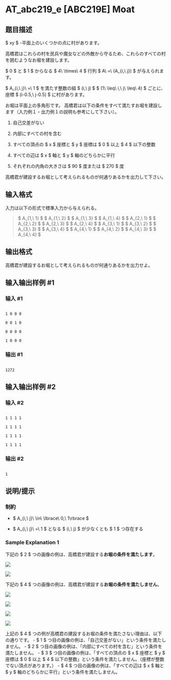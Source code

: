 # AT_abc219_e [ABC219E] Moat

## 题目描述

[problemUrl]: https://atcoder.jp/contests/abc219/tasks/abc219_e

$ xy $ -平面上のいくつかの点に村があります。  
 高橋君はこれらの村を民兵や魔女などの外敵から守るため、これらのすべての村を囲むようなお堀を建設します。

$ 0 $ と $ 1 $ からなる $ 4\ \times\ 4 $ 行列 $ A\ =\ (A_{i,\ j}) $ が与えられます。  
 $ A_{i,\ j}\ =\ 1 $ を満たす整数の組 $ (i,\ j) $ $ (1\ \leq\ i,\ j\ \leq\ 4) $ ごとに、座標 $ (i-0.5,\ j-0.5) $ に村があります。

お堀は平面上の多角形です。 高橋君は以下の条件をすべて満たすお堀を建設します（入力例１・出力例１の説明も参考にして下さい）。

1. 自己交差がない
2. 内部にすべての村を含む
3. すべての頂点の $ x $ 座標と $ y $ 座標は $ 0 $ 以上 $ 4 $ 以下の整数
4. すべての辺は $ x $ 軸と $ y $ 軸のどちらかに平行
5. それぞれの内角の大きさは $ 90 $ 度または $ 270 $ 度

高橋君が建設するお堀として考えられるものが何通りあるかを出力して下さい。

## 输入格式

入力は以下の形式で標準入力から与えられる。

> $ A_{1,\ 1} $ $ A_{1,\ 2} $ $ A_{1,\ 3} $ $ A_{1,\ 4} $ $ A_{2,\ 1} $ $ A_{2,\ 2} $ $ A_{2,\ 3} $ $ A_{2,\ 4} $ $ A_{3,\ 1} $ $ A_{3,\ 2} $ $ A_{3,\ 3} $ $ A_{3,\ 4} $ $ A_{4,\ 1} $ $ A_{4,\ 2} $ $ A_{4,\ 3} $ $ A_{4,\ 4} $

## 输出格式

高橋君が建設するお堀として考えられるものが何通りあるかを出力せよ。

## 输入输出样例 #1

### 输入 #1

```
1 0 0 0
0 0 1 0
0 0 0 0
1 0 0 0
```

### 输出 #1

```
1272
```

## 输入输出样例 #2

### 输入 #2

```
1 1 1 1
1 1 1 1
1 1 1 1
1 1 1 1
```

### 输出 #2

```
1
```

## 说明/提示

### 制約

- $ A_{i,\ j}\ \in\ \lbrace\ 0,\ 1\rbrace $
- $ A_{i,\ j}\ =\ 1 $ となる $ (i,\ j) $ が少なくとも $ 1 $ つ存在する

### Sample Explanation 1

下記の $ 2 $ つの画像の例は、高橋君が建設する**お堀の条件を満たします**。 

![](https://img.atcoder.jp/ghi/7b3181deb4e1df72e4c0661b1137db4d.png)
![](https://img.atcoder.jp/ghi/a1e46c7db32d63942caa7119a4f3a593.png) 

下記の $ 4 $ つの画像の例は、高橋君が建設する**お堀の条件を満たしません**。 
![](https://img.atcoder.jp/ghi/335053c01a13eb99e55767a3dc02eb38.png)
![](https://img.atcoder.jp/ghi/c4df3d1fa24557b0d4d94ac0eaa8b9ab.png)
![](https://img.atcoder.jp/ghi/be93de595e9222d5e20c90bd28d24563.png)
![](https://img.atcoder.jp/ghi/37dac3af065c013ce0b8c0ee7591b97a.png) 

上記の $ 4 $ つの例が高橋君の建設するお堀の条件を満たさない理由は、以下の通りです。 - $ 1 $ つ目の画像の例は、「自己交差がない」という条件を満たしません。 - $ 2 $ つ目の画像の例は、「内部にすべての村を含む」という条件を満たしません。 - $ 3 $ つ目の画像の例は、「すべての頂点の $ x $ 座標と $ y $ 座標は $ 0 $ 以上 $ 4 $ 以下の整数」という条件を満たしません。（座標が整数でない頂点があります。） - $ 4 $ つ目の画像の例は、「すべての辺は $ x $ 軸と $ y $ 軸のどちらかに平行」という条件を満たしません。